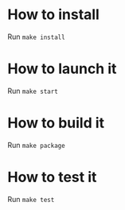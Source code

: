 # How to install

Run `make install`

# How to launch it

Run `make start`

# How to build it

Run `make package`

# How to test it

Run `make test`
